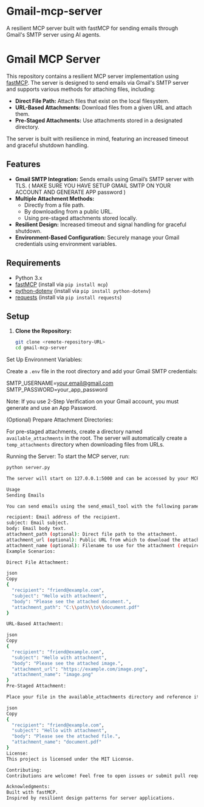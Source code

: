 # Gmail-mcp-server
A resilient MCP server built with fastMCP for sending emails through Gmail's SMTP server using AI agents.

# Gmail MCP Server

This repository contains a resilient MCP server implementation using [fastMCP](https://github.com/your-link-to-fastMCP). The server is designed to send emails via Gmail's SMTP server and supports various methods for attaching files, including:

- **Direct File Path:** Attach files that exist on the local filesystem.
- **URL-Based Attachments:** Download files from a given URL and attach them.
- **Pre-Staged Attachments:** Use attachments stored in a designated directory.

The server is built with resilience in mind, featuring an increased timeout and graceful shutdown handling.

## Features

- **Gmail SMTP Integration:** Sends emails using Gmail’s SMTP server with TLS. ( MAKE SURE YOU HAVE SETUP GMAIL SMTP ON YOUR ACCOUNT AND GENERATE APP password )
- **Multiple Attachment Methods:** 
  - Directly from a file path.
  - By downloading from a public URL.
  - Using pre-staged attachments stored locally.
- **Resilient Design:** Increased timeout and signal handling for graceful shutdown.
- **Environment-Based Configuration:** Securely manage your Gmail credentials using environment variables.

## Requirements

- Python 3.x
- [fastMCP](https://pypi.org/project/mcp/) (install via `pip install mcp`)
- [python-dotenv](https://pypi.org/project/python-dotenv/) (install via `pip install python-dotenv`)
- [requests](https://pypi.org/project/requests/) (install via `pip install requests`)

## Setup

1. **Clone the Repository:**

   ```bash
   git clone <remote-repository-URL>
   cd gmail-mcp-server


Set Up Environment Variables:

Create a `.env` file in the root directory and add your Gmail SMTP credentials:

SMTP_USERNAME=your.email@gmail.com 
SMTP_PASSWORD=your_app_password


Note: If you use 2-Step Verification on your Gmail account, you must generate and use an App Password.

(Optional) Prepare Attachment Directories:

For pre-staged attachments, create a directory named `available_attachments` in the root.
The server will automatically create a `temp_attachments` directory when downloading files from URLs.

Running the Server:
To start the MCP server, run:

```bash
python server.py

The server will start on 127.0.0.1:5000 and can be accessed by your MCP clients or agents.

Usage
Sending Emails

You can send emails using the send_email_tool with the following parameters:

recipient: Email address of the recipient.
subject: Email subject.
body: Email body text.
attachment_path (optional): Direct file path to the attachment.
attachment_url (optional): Public URL from which to download the attachment.
attachment_name (optional): Filename to use for the attachment (required when using URL-based or pre-staged attachments).
Example Scenarios:

Direct File Attachment:

json
Copy
{
  "recipient": "friend@example.com",
  "subject": "Hello with attachment",
  "body": "Please see the attached document.",
  "attachment_path": "C:\\path\\to\\document.pdf"
}

URL-Based Attachment:

json
Copy
{
  "recipient": "friend@example.com",
  "subject": "Hello with attachment",
  "body": "Please see the attached image.",
  "attachment_url": "https://example.com/image.png",
  "attachment_name": "image.png"
}
Pre-Staged Attachment:

Place your file in the available_attachments directory and reference it by name:

json
Copy
{
  "recipient": "friend@example.com",
  "subject": "Hello with attachment",
  "body": "Please see the attached file.",
  "attachment_name": "document.pdf"
}
License:
This project is licensed under the MIT License.

Contributing:
Contributions are welcome! Feel free to open issues or submit pull requests.

Acknowledgments:
Built with fastMCP.
Inspired by resilient design patterns for server applications.
